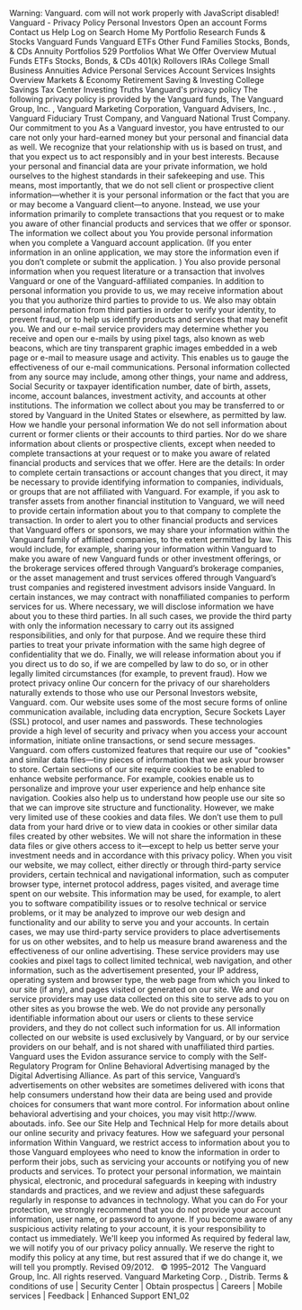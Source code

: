 Warning: Vanguard. com will not work properly with JavaScript disabled! Vanguard - Privacy Policy Personal Investors Open an account Forms Contact us Help Log on Search Home My Portfolio Research Funds & Stocks Vanguard Funds Vanguard ETFs Other Fund Families Stocks, Bonds, & CDs Annuity Portfolios 529 Portfolios What We Offer Overview Mutual Funds ETFs Stocks, Bonds, & CDs 401(k) Rollovers IRAs College Small Business Annuities Advice Personal Services Account Services Insights Overview Markets & Economy Retirement Saving & Investing College Savings Tax Center Investing Truths Vanguard's privacy policy The following privacy policy is provided by the Vanguard funds, The Vanguard Group, Inc. , Vanguard Marketing Corporation, Vanguard Advisers, Inc. , Vanguard Fiduciary Trust Company, and Vanguard National Trust Company. Our commitment to you As a Vanguard investor, you have entrusted to our care not only your hard-earned money but your personal and financial data as well. We recognize that your relationship with us is based on trust, and that you expect us to act responsibly and in your best interests. Because your personal and financial data are your private information, we hold ourselves to the highest standards in their safekeeping and use. This means, most importantly, that we do not sell client or prospective client information—whether it is your personal information or the fact that you are or may become a Vanguard client—to anyone. Instead, we use your information primarily to complete transactions that you request or to make you aware of other financial products and services that we offer or sponsor. The information we collect about you You provide personal information when you complete a Vanguard account application. (If you enter information in an online application, we may store the information even if you don’t complete or submit the application. ) You also provide personal information when you request literature or a transaction that involves Vanguard or one of the Vanguard-affiliated companies. In addition to personal information you provide to us, we may receive information about you that you authorize third parties to provide to us. We also may obtain personal information from third parties in order to verify your identity, to prevent fraud, or to help us identify products and services that may benefit you. We and our e-mail service providers may determine whether you receive and open our e-mails by using pixel tags, also known as web beacons, which are tiny transparent graphic images embedded in a web page or e-mail to measure usage and activity. This enables us to gauge the effectiveness of our e-mail communications. Personal information collected from any source may include, among other things, your name and address, Social Security or taxpayer identification number, date of birth, assets, income, account balances, investment activity, and accounts at other institutions. The information we collect about you may be transferred to or stored by Vanguard in the United States or elsewhere, as permitted by law. How we handle your personal information We do not sell information about current or former clients or their accounts to third parties. Nor do we share information about clients or prospective clients, except when needed to complete transactions at your request or to make you aware of related financial products and services that we offer. Here are the details: In order to complete certain transactions or account changes that you direct, it may be necessary to provide identifying information to companies, individuals, or groups that are not affiliated with Vanguard. For example, if you ask to transfer assets from another financial institution to Vanguard, we will need to provide certain information about you to that company to complete the transaction. In order to alert you to other financial products and services that Vanguard offers or sponsors, we may share your information within the Vanguard family of affiliated companies, to the extent permitted by law. This would include, for example, sharing your information within Vanguard to make you aware of new Vanguard funds or other investment offerings, or the brokerage services offered through Vanguard’s brokerage companies, or the asset management and trust services offered through Vanguard’s trust companies and registered investment advisors inside Vanguard. In certain instances, we may contract with nonaffiliated companies to perform services for us. Where necessary, we will disclose information we have about you to these third parties. In all such cases, we provide the third party with only the information necessary to carry out its assigned responsibilities, and only for that purpose. And we require these third parties to treat your private information with the same high degree of confidentiality that we do. Finally, we will release information about you if you direct us to do so, if we are compelled by law to do so, or in other legally limited circumstances (for example, to prevent fraud). How we protect privacy online Our concern for the privacy of our shareholders naturally extends to those who use our Personal Investors website, Vanguard. com. Our website uses some of the most secure forms of online communication available, including data encryption, Secure Sockets Layer (SSL) protocol, and user names and passwords. These technologies provide a high level of security and privacy when you access your account information, initiate online transactions, or send secure messages. Vanguard. com offers customized features that require our use of "cookies" and similar data files—tiny pieces of information that we ask your browser to store. Certain sections of our site require cookies to be enabled to enhance website performance. For example, cookies enable us to personalize and improve your user experience and help enhance site navigation. Cookies also help us to understand how people use our site so that we can improve site structure and functionality. However, we make very limited use of these cookies and data files. We don’t use them to pull data from your hard drive or to view data in cookies or other similar data files created by other websites. We will not share the information in these data files or give others access to it—except to help us better serve your investment needs and in accordance with this privacy policy. When you visit our website, we may collect, either directly or through third-party service providers, certain technical and navigational information, such as computer browser type, internet protocol address, pages visited, and average time spent on our website. This information may be used, for example, to alert you to software compatibility issues or to resolve technical or service problems, or it may be analyzed to improve our web design and functionality and our ability to serve you and your accounts. In certain cases, we may use third-party service providers to place advertisements for us on other websites, and to help us measure brand awareness and the effectiveness of our online advertising. These service providers may use cookies and pixel tags to collect limited technical, web navigation, and other information, such as the advertisement presented, your IP address, operating system and browser type, the web page from which you linked to our site (if any), and pages visited or generated on our site. We and our service providers may use data collected on this site to serve ads to you on other sites as you browse the web. We do not provide any personally identifiable information about our users or clients to these service providers, and they do not collect such information for us. All information collected on our website is used exclusively by Vanguard, or by our service providers on our behalf, and is not shared with unaffiliated third parties. Vanguard uses the Evidon assurance service to comply with the Self-Regulatory Program for Online Behavioral Advertising managed by the Digital Advertising Alliance. As part of this service, Vanguard’s advertisements on other websites are sometimes delivered with icons that help consumers understand how their data are being used and provide choices for consumers that want more control. For information about online behavioral advertising and your choices, you may visit http://www. aboutads. info. See our Site Help and Technical Help for more details about our online security and privacy features. How we safeguard your personal information Within Vanguard, we restrict access to information about you to those Vanguard employees who need to know the information in order to perform their jobs, such as servicing your accounts or notifying you of new products and services. To protect your personal information, we maintain physical, electronic, and procedural safeguards in keeping with industry standards and practices, and we review and adjust these safeguards regularly in response to advances in technology. What you can do For your protection, we strongly recommend that you do not provide your account information, user name, or password to anyone. If you become aware of any suspicious activity relating to your account, it is your responsibility to contact us immediately. We'll keep you informed As required by federal law, we will notify you of our privacy policy annually. We reserve the right to modify this policy at any time, but rest assured that if we do change it, we will tell you promptly. Revised 09/2012.   © 1995–2012  The Vanguard Group, Inc. All rights reserved. Vanguard Marketing Corp. , Distrib. Terms & conditions of use | Security Center | Obtain prospectus | Careers | Mobile services | Feedback | Enhanced Support EN1\_02